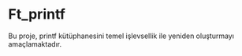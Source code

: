 # Ft_printf
Bu proje, printf kütüphanesini temel işlevsellik ile yeniden oluşturmayı amaçlamaktadır. 
